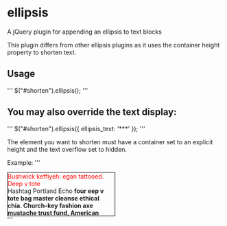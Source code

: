 ellipsis
========

A jQuery plugin for appending an ellipsis to text blocks

This plugin differs from other ellipsis plugins as it uses the container height property to shorten text.  

## Usage
'''
$("#shorten").ellipsis();
'''

## You may also override the text display:

'''
$("#shorten").ellipsis({ ellipsis_text: '<span>***</span>' });
'''

The element you want to shorten must have a container set to an explicit height
and the text overflow set to hidden.  

Example:
'''
<html>
<style>
  div#test {
    border: 1px solid black; height: 100px; width: 250px;
    overflow: hidden;
  }
  div#test div.title { color: red; }
</style>

<div id="test">
  <div class="title"><span>Bushwick keffiyeh: egan tattooed. Deep v tote</span></div>
  <div class="shorten"><span>
    Hashtag Portland Echo <b>four eep v tote bag master cleanse ethical chia.
    Church-key fashion axe mustache trust fund, American Apparel distillery drinking vinegar meh.
    Sartorial brunch bicycle rights</b>, Blue Bottle irony ethical mustache Pinterest roof party.
    Bushwick vegan tattooed. Deep v tote bag master cleanse ethical chia.
    Church-key fashion axe mustache trust fund, American Apparel distillery drinking vinegar meh.
    Sartorial brunch bicycle rights,  loko cliche skateboard Wes Anderson organic trust fund art party pour-over.
    Biodiesel Intelligentsia chillwave drinking vinegar, dreamcatcher iPhone blog ennui
    mixtape Pitchfork leggings. Vegan kogi brunch, Tonx Schlitz Odd Future try-hard.</span>
  </div>
</div>
</html>
'''

